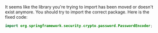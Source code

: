 It seems like the library you're trying to import has been moved or doesn't exist anymore. You should try to import the correct package. Here is the fixed code:

```java
import org.springframework.security.crypto.password.PasswordEncoder;
```